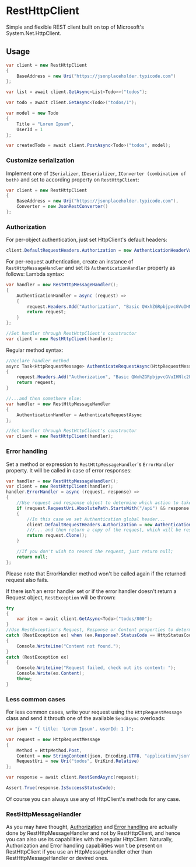 # RestHttpClient
Simple and flexible REST client built on top of Microsoft's System.Net.HttpClient.

## Usage

```cs
var client = new RestHttpClient
{
    BaseAddress = new Uri("https://jsonplaceholder.typicode.com")
};

var list = await client.GetAsync<List<Todo>>("todos");

var todo = await client.GetAsync<Todo>("todos/1");

var model = new Todo
{
    Title = "Lorem Ipsum",
    UserId = 1
};

var createdTodo = await client.PostAsync<Todo>("todos", model);
```

### Customize serialization
Implement one of `ISerializer`, `IDeserializer`, `IConverter (combination of both)` and set to according property on `RestHttpClient`:

```cs 
var client = new RestHttpClient
{
    BaseAddress = new Uri("https://jsonplaceholder.typicode.com"),
    Converter = new JsonRestConverter()
};
```

### Authorization
For per-object authentication, just set HttpClient's default headers:
```cs 
client.DefaultRequestHeaders.Authorization = new AuthenticationHeaderValue("Basic","QWxhZGRpbjpvcGVuIHNlc2FtZQ==");
```

For per-request authentication, create an instance of `RestHttpMessageHandler` and set its `AuthenticationHandler` property as follows:
Lambda syntax:
```cs 
var handler = new RestHttpMessageHandler();
{
    AuthenticationHandler = async (request) =>
    {
        request.Headers.Add("Authorization", "Basic QWxhZGRpbjpvcGVuIHNlc2FtZQ==");
        return request;
    }
};

//Set handler through RestHttpClient's constructor
var client = new RestHttpClient(handler);
```

Regular method syntax:
```cs 
//Declare handler method
async Task<HttpRequestMessage> AuthenticateRequestAsync(HttpRequestMessage request)
{
    request.Headers.Add("Authorization", "Basic QWxhZGRpbjpvcGVuIHNlc2FtZQ==");
    return request;
}

//...and then somethere else:
var handler = new RestHttpMessageHandler
{
    AuthenticationHandler = AuthenticateRequestAsync
};

//Set handler through RestHttpClient's constructor
var client = new RestHttpClient(handler);
```

### Error handling
Set a method or expression to `RestHttpMessageHandler`'s `ErrorHandler` property. It will be called in case of error responses:
```cs
var handler = new RestHttpMessageHandler();
var client = new RestHttpClient(handler);
handler.ErrorHandler = async (request, response) =>
{
    //Use request and response object to determine which action to take
    if (request.RequestUri.AbsolutePath.StartsWith("/api") && response.StatusCode == HttpStatusCode.Unauthorized)
    {
        //In this case we set Authentication global header...
        client.DefaultRequestHeaders.Authorization = new AuthenticationHeaderValue("Basic", "QWxhZGRpbjpvcGVuIHNlc2FtZQ==");
        ///... and then return a copy of the request, which will be resent.
        return request.Clone();
    }

    //If you don't wish to resend the request, just return null;
    return null;
};
```
Please note that ErrorHandler method won't be called again if the returned request also fails.

If there isn't an error handler set or if the error handler doesn't return a Request object, `RestException` will be thrown:
```cs
try
{
    var item = await client.GetAsync<Todo>("todos/800");
}
//Use RestException's Request, Response or Content properties to determine how to handle the Exception
catch (RestException ex) when (ex.Response?.StatusCode == HttpStatusCode.NotFound)
{
    Console.WriteLine("Content not found.");
}
catch (RestException ex)
{
    Console.WriteLine("Request failed, check out its content: ");
    Console.Write(ex.Content);
    throw;
}
```


### Less common cases
For less common cases, write your request using the `HttpRequestMessage` class and send it throuth one of the available `SendAsync` overloads:
```cs
var json = "{ title: 'Lorem Ipsum', userId: 1 }";

var request = new HttpRequestMessage
{
    Method = HttpMethod.Post,
    Content = new StringContent(json, Encoding.UTF8, "application/json"),
    RequestUri = new Uri("todos", UriKind.Relative)
};

var response = await client.RestSendAsync(request);

Assert.True(response.IsSuccessStatusCode);
```
Of course you can always use any of HttpClient's methods for any case.

### RestHttpMessageHandler
As you may have thought, [Authorization](#authorization) and [Error handling](#error-handling) are actually done by RestHttpMessageHandler and not by RestHttpClient, and hence you can also use its capabilities with the regular HttpClient.
Naturally, Authorization and Error handling capabilities won't be present on RestHttpClient if you use an HttpMessageHandler other than RestHttpMessageHandler or devired ones.